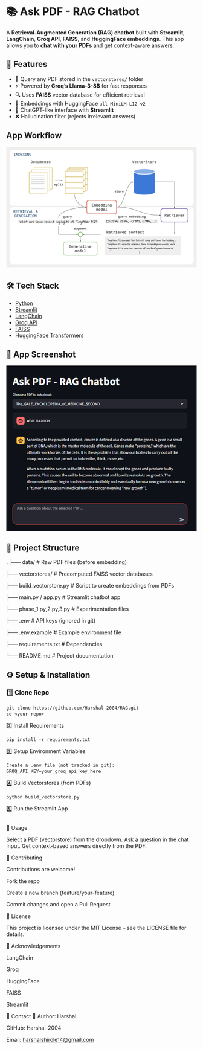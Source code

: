 # 📚 Ask PDF - RAG Chatbot
A **Retrieval-Augmented Generation (RAG) chatbot** built with **Streamlit**, **LangChain**, **Groq API**, **FAISS**, and **HuggingFace embeddings**. This app allows you to **chat with your PDFs** and get context-aware answers.

## 🚀 Features
- 📄 Query any PDF stored in the `vectorstores/` folder  
- ⚡ Powered by **Groq’s Llama-3-8B** for fast responses  
- 🔍 Uses **FAISS** vector database for efficient retrieval  
- 🧠 Embeddings with HuggingFace `all-MiniLM-L12-v2`  
- 🎨 ChatGPT-like interface with **Streamlit**  
- ❌ Hallucination filter (rejects irrelevant answers)

##  App Workflow 

![App UI](assets/RAG_WORKING.webp)


## 🛠️ Tech Stack
- [Python](https://www.python.org/)  
- [Streamlit](https://streamlit.io/)  
- [LangChain](https://www.langchain.com/)  
- [Groq API](https://groq.com/)  
- [FAISS](https://faiss.ai/)  
- [HuggingFace Transformers](https://huggingface.co/)  

## 📸 App Screenshot

![App_UI](assets/Screenshot.png)

## 📂 Project Structure

.
├── data/ # Raw PDF files (before embedding)

├── vectorstores/ # Precomputed FAISS vector databases

├── build_vectorstore.py # Script to create embeddings from PDFs

├── main.py / app.py # Streamlit chatbot app

├── phase_1.py,2.py,3.py # Experimentation files

├── .env # API keys (ignored in git)

├── .env.example # Example environment file

├── requirements.txt # Dependencies

└── README.md # Project documentation



## ⚙️ Setup & Installation
### 1️⃣ Clone Repo
```
git clone https://github.com/Harshal-2004/RAG.git
cd <your-repo>
```
2️⃣ Install Requirements
```
pip install -r requirements.txt
```
3️⃣ Setup Environment Variables
```
Create a .env file (not tracked in git):
GROQ_API_KEY=your_groq_api_key_here
```
4️⃣ Build Vectorstores (from PDFs)
```
python build_vectorstore.py
```
5️⃣ Run the Streamlit App
```streamlit run main.py
```

🎯 Usage

Select a PDF (vectorstore) from the dropdown.
Ask a question in the chat input.
Get context-based answers directly from the PDF.



🤝 Contributing

Contributions are welcome!

Fork the repo

Create a new branch (feature/your-feature)

Commit changes and open a Pull Request



📜 License

This project is licensed under the MIT License – see the LICENSE file for details.

🙌 Acknowledgements

LangChain

Groq

HuggingFace

FAISS

Streamlit



📧 Contact
👤 Author: Harshal

GitHub: Harshal-2004

Email: harshalshirole14@gmail.com 


